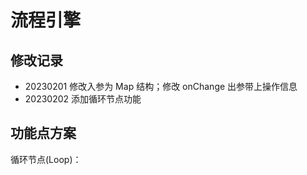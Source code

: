 # 流程引擎

## 修改记录

- 20230201 修改入参为 Map 结构；修改 onChange 出参带上操作信息
- 20230202 添加循环节点功能

## 功能点方案

循环节点(Loop)：
